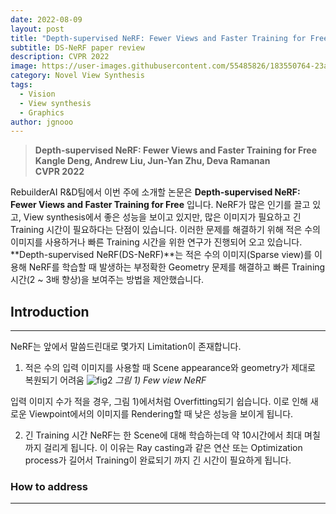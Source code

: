 ```yaml
---
date: 2022-08-09
layout: post
title: "Depth-supervised NeRF: Fewer Views and Faster Training for Free"
subtitle: DS-NeRF paper review
description: CVPR 2022
image: https://user-images.githubusercontent.com/55485826/183550764-23a15313-e417-4a58-b4b0-40cc728ecc72.png
category: Novel View Synthesis
tags:
  - Vision
  - View synthesis
  - Graphics
author: jgnooo
---
```


> **Depth-supervised NeRF: Fewer Views and Faster Training for Free**   
> **Kangle Deng, Andrew Liu, Jun-Yan Zhu, Deva Ramanan**   
> **CVPR 2022**

RebuilderAI R&D팀에서 이번 주에 소개할 논문은 **Depth-supervised NeRF: Fewer Views and Faster Training for Free** 입니다.
NeRF가 많은 인기를 끌고 있고, View synthesis에서 좋은 성능을 보이고 있지만, 많은 이미지가 필요하고 긴 Training 시간이 필요하다는 단점이 있습니다. 이러한 문제를 해결하기 위해 적은 수의 이미지를 사용하거나 빠른 Training 시간을 위한 연구가 진행되어 오고 있습니다. **Depth-supervised NeRF(DS-NeRF)**는 적은 수의 이미지(Sparse view)를 이용해 NeRF를 학습할 때 발생하는 부정확한 Geometry 문제를 해결하고 빠른 Training 시간(2 ~ 3배 향상)을 보여주는 방법을 제안했습니다.

## Introduction
---
NeRF는 앞에서 말씀드린대로 몇가지 Limitation이 존재합니다.
1. 적은 수의 입력 이미지를 사용할 때 Scene appearance와 geometry가 제대로 복원되기 어려움
![fig2](https://user-images.githubusercontent.com/55485826/183554079-6b23f2d4-fcf8-438d-9b3e-e67934afe940.png)
    _그림 1) Few view NeRF_

입력 이미지 수가 적을 경우, 그림 1)에서처럼 Overfitting되기 쉽습니다. 이로 인해 새로운 Viewpoint에서의 이미지를 Rendering할 때 낮은 성능을 보이게 됩니다.

2. 긴 Training 시간
NeRF는 한 Scene에 대해 학습하는데 약 10시간에서 최대 며칠까지 걸리게 됩니다. 이 이유는 Ray casting과 같은 연산 또는 Optimization process가 길어서 Training이 완료되기 까지 긴 시간이 필요하게 됩니다.

### How to address
---


